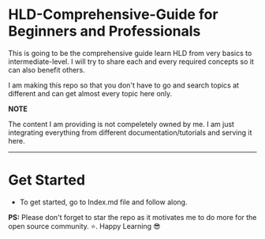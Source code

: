 # HLD-Comprehensive-Guide for Beginners and Professionals

This is going to be the comprehensive guide learn HLD from very basics to intermediate-level. I will try to share each and every required concepts so it can also benefit others.

I am making this repo so that you don't have to go and search topics at different and can get almost every topic here only.

**NOTE**

The content I am providing is not compeletely owned by me. I am just integrating everything from different documentation/tutorials and serving it here.

---

# Get Started

- To get started, go to Index.md file and follow along.


**PS\:** Please don't forget to star the repo as it motivates me to do more for the open source community. :star:. Happy Learning :sunglasses:
